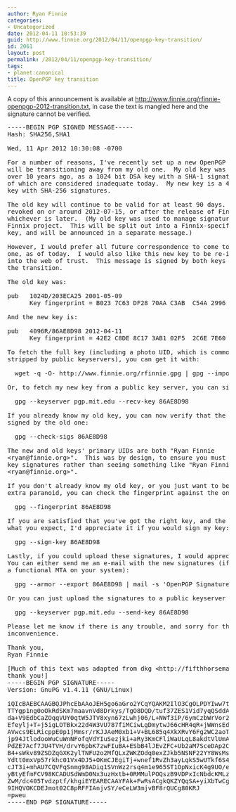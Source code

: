 ```yaml
---
author: Ryan Finnie
categories:
- Uncategorized
date: 2012-04-11 10:53:39
guid: http://www.finnie.org/2012/04/11/openpgp-key-transition/
id: 2061
layout: post
permalink: /2012/04/11/openpgp-key-transition/
tags:
- planet:canonical
title: OpenPGP key transition
---
```

A copy of this announcement is available at <http://www.finnie.org/rfinnie-openpgp-2012-transition.txt>, in case the text is mangled here and the signature cannot be verified.

<pre>-----BEGIN PGP SIGNED MESSAGE-----
Hash: SHA256,SHA1

Wed, 11 Apr 2012 10:30:08 -0700

For a number of reasons, I've recently set up a new OpenPGP key, and 
will be transitioning away from my old one.  My old key was created 
over 10 years ago, as a 1024 bit DSA key with a SHA-1 signatures, both 
of which are considered inadequate today.  My new key is a 4096 bit RSA 
key with SHA-256 signatures.

The old key will continue to be valid for at least 90 days.  It will be 
revoked on or around 2012-07-15, or after the release of Finnix 105, 
whichever is later.  (My old key was used to manage signatures for the 
Finnix project.  This will be split out into a Finnix-specific signing 
key, and will be announced in a separate message.)

However, I would prefer all future correspondence to come to the new 
one, as of today.  I would also like this new key to be re-integrated 
into the web of trust.  This message is signed by both keys to certify 
the transition.

The old key was:

pub   1024D/203ECA25 2001-05-09
      Key fingerprint = B023 7C63 DF28 70AA C3AB  C54A 2996 10A9 203E CA25

And the new key is:

pub   4096R/86AE8D98 2012-04-11
      Key fingerprint = 42E2 C8DE 8C17 3AB1 02F5  2C6E 7E60 A3A6 86AE 8D98

To fetch the full key (including a photo UID, which is commonly
stripped by public keyservers), you can get it with:

  wget -q -O- http://www.finnie.org/rfinnie.gpg | gpg --import -

Or, to fetch my new key from a public key server, you can simply do:

  gpg --keyserver pgp.mit.edu --recv-key 86AE8D98

If you already know my old key, you can now verify that the new key is
signed by the old one:

  gpg --check-sigs 86AE8D98

The new and old keys' primary UIDs are both "Ryan Finnie 
&lt;ryan@finnie.org>".  This was by design, to ensure you must verify the 
key signatures rather than seeing something like "Ryan Finnie (2012) 
&lt;ryan@finnie.org>".

If you don't already know my old key, or you just want to be double
extra paranoid, you can check the fingerprint against the one above:

  gpg --fingerprint 86AE8D98

If you are satisfied that you've got the right key, and the UIDs match
what you expect, I'd appreciate it if you would sign my key:

  gpg --sign-key 86AE8D98

Lastly, if you could upload these signatures, I would appreciate it.
You can either send me an e-mail with the new signatures (if you have
a functional MTA on your system):

  gpg --armor --export 86AE8D98 | mail -s 'OpenPGP Signatures' ryan@finnie.org

Or you can just upload the signatures to a public keyserver directly:

  gpg --keyserver pgp.mit.edu --send-key 86AE8D98

Please let me know if there is any trouble, and sorry for the
inconvenience.

Thank you,
Ryan Finnie

[Much of this text was adapted from dkg &lt;http://fifthhorseman.net/>,
thank you!]
-----BEGIN PGP SIGNATURE-----
Version: GnuPG v1.4.11 (GNU/Linux)

iQIcBAEBCAAGBQJPhcEbAAoJEH5go6aGro2YCqYQAKM2IlO3CgOLPDYIww7tdt0t
TTYgp1ng0oOkRdSKm7maavnVd8Drkys/TgO8DQD/tuf37ZES1Vid7yqQSddAx49/
da+V9EdbCaZOqqVUY0qtW5JTV8xyn67zLwhj06/L+NWf3iP/6ymCzbWrVor2jdtn
Efeylj+T+j5igLOTBkx22d4W3VU787fiMCiwLgDmytwJ66cHR4qR+jWWnsEdVuuF
AVwcs9ELRicppE0p1jMmsr/rKJJAeM0xb1+V+BL685q4XkXRvY6Fg2WC2aoTFJF/
jp94JtlodooWuCuWnNFofqVdYIuSezjki+aRy3KmCFliWaULqL8akdtVlUmA/2gM
PdZE7Acf7JU4TVH/drvY6pbK7zwFIuBA+ESbB4lJEvZFC+Ub2aM7SceDAp2CBd+i
B4+sWkv89ZSDZqGXK2ylTNFU2o2MfQLxZWKZOdq0exZJkb5NSNF22YY8WsMsXpqJ
Ydtt0mxVp57rkhc01Vx4DJ5+OKmCJEgiTj+wnef1RvZh3ayLqkS5wUTkf6S4OLwP
cJT3i+mhAU7CQVFqSnmg98ADiq1SVnWz2rsq4m1e965ST1OpNxicK4g9UO/ePUT2
yBtyEfmFCV98KCADUSdWmD0Nx3uzHxtb+0RMMulPOQszB9VDPxIcNbdcKMLzzcp+
ZwM/dc405Tvdzptf/khgiEYEARECAAYFAk+FwRsACgkQKZYQqSA+yiXbTwCggR1l
9IHQVOKCDEJmot02C8pRFFIAnjvSY/eCeLW3mjvBF8rQUCg80KRJ
=pweu
-----END PGP SIGNATURE-----</pre>
